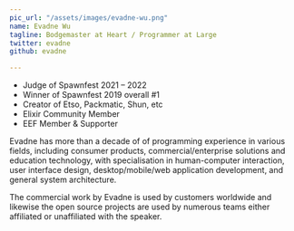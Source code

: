 ```yaml
---
pic_url: "/assets/images/evadne-wu.png"
name: Evadne Wu
tagline: Bodgemaster at Heart / Programmer at Large
twitter: evadne
github: evadne

---
```

* Judge of Spawnfest 2021 – 2022  
* Winner of Spawnfest 2019 overall #1  
* Creator of Etso, Packmatic, Shun, etc  
* Elixir Community Member  
* EEF Member & Supporter  
  
Evadne has more than a decade of of programming experience in various fields, including consumer products, commercial/enterprise solutions and education technology, with specialisation in human-computer interaction, user interface design, desktop/mobile/web application development, and general system architecture.  
  
The commercial work by Evadne is used by customers worldwide and likewise the open source projects are used by numerous teams either affiliated or unaffiliated with the speaker.